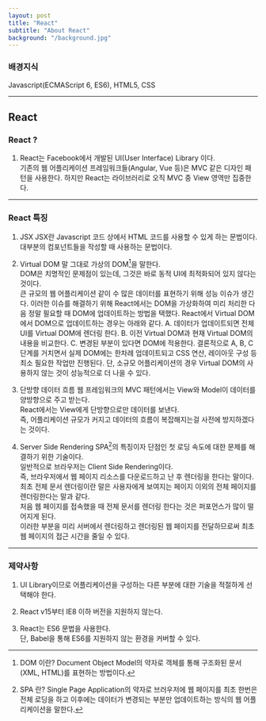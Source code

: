 ```yaml
---
layout: post
title: "React"
subtitle: "About React"
background: "/background.jpg"
---
```


### 배경지식
Javascript(ECMAScript 6, ES6), HTML5, CSS

***

## React

### React ?
1. React는 Facebook에서 개발된 UI(User Interface) Library 이다.  
기존의 웹 어플리케이션 프레임워크들(Angular, Vue 등)은 MVC 같은 디자인 패턴을 사용한다. 
하지만 React는 라이브러리로 오직 MVC 중 View 영역만 집중한다. 

***

### React 특징
1. JSX
JSX란 Javascript 코드 상에서 HTML 코드를 사용할 수 있게 하는 문법이다. 
대부분의 컴포넌트들을 작성할 때 사용하는 문법이다. 

2. Virtual DOM
말 그대로 가상의 DOM[^DOM]을 말한다.  
DOM은 치명적인 문제점이 있는데, 그것은 바로 동적 UI에 최적화되어 있지 않다는 것이다.  
큰 규모의 웹 어플리케이션 같이 수 많은 데이터를 표현하기 위해 성능 이슈가 생긴다. 
이러한 이슈를 해결하기 위해 React에서는 DOM을 가상화하여 미리 처리한 다음 정말 필요할 때 DOM에 업데이트하는 방법을 택했다. 
React에서 Virtual DOM에서 DOM으로 업데이트하는 경우는 아래와 같다. 
A. 데이터가 업데이트되면 전체 UI를 Virtual DOM에 렌더링 한다. 
B. 이전 Virtual DOM과 현재 Virtual DOM의 내용을 비교한다. 
C. 변경된 부분이 있다면 DOM에 적용한다. 
결론적으로 A, B, C 단계를 거치면서 실제 DOM에는 한차례 업데이트되고 CSS 연산, 레이아웃 구성 등 최소 필요한 작업만 진행된다. 
단, 소규모 어플리케이션의 경우 Virtual DOM의 사용하지 않는 것이 성능적으로 더 나을 수 있다. 

[^DOM]: DOM 이란? Document Object Model의 약자로 객체를 통해 구조화된 문서(XML, HTML)를 표현하는 방법이다. 

3. 단방향 데이터 흐름
웹 프레임워크의 MVC 패턴에서는 View와 Model이 데이터를 양방향으로 주고 받는다.  
React에서는 View에게 단방향으로만 데이터를 보낸다.  
즉, 어플리케이션 규모가 커지고 데이터의 흐름이 복잡해지는걸 사전에 방지하겠다는 것이다. 

4. Server Side Rendering
SPA[^SPA]의 특징이자 단점인 첫 로딩 속도에 대한 문제를 해결하기 위한 기술이다.  
일반적으로 브라우저는 Client Side Rendering이다.  
즉, 브라우저에서 웹 페이지 리소스를 다운로드하고 난 후 렌더링을 한다는 말이다.  
최초 전체 문서 렌더링이란 말은 사용자에게 보여지는 페이지 이외의 전체 페이지를 렌더링한다는 말과 같다.  
처음 웹 페이지를 접속했을 때 전체 문서를 렌더링 한다는 것은 퍼포먼스가 많이 떨어지게 된다.  
이러한 부분을 미리 서버에서 렌더링하고 렌더링된 웹 페이지를 전달하므로써 최초 웹 페이지의 접근 시간을 줄일 수 있다.  

[^SPA]: SPA 란? Single Page Application의 약자로 브러우저에 웹 페이지를 최초 한번은 전체 로딩을 하고 
이후에는 데이터가 변경되는 부분만 업데이트하는 방식의 웹 어플리케이션을 말한다. 

***

### 제약사항

1. UI Library이므로 어플리케이션을 구성하는 다른 부분에 대한 기술을 적절하게 선택해야 한다. 

2. React v15부터 IE8 이하 버전을 지원하지 않는다.  

3. React는 ES6 문법을 사용한다.  
단, Babel을 통해 ES6를 지원하지 않는 환경을 커버할 수 있다. 
